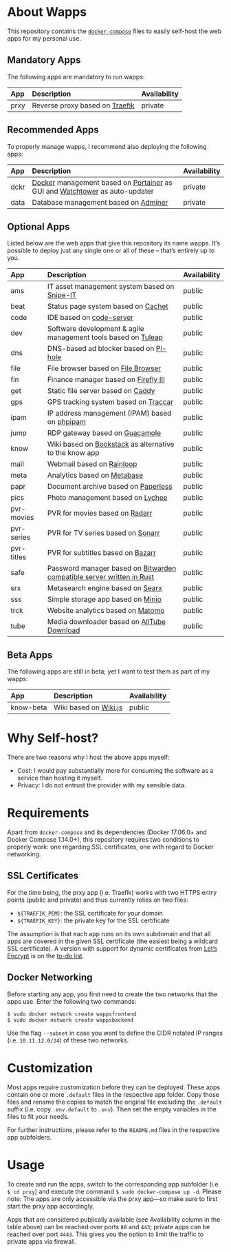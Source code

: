 # About Wapps

This repository contains the [``docker-compose``](https://docs.docker.com/compose/) files to easily self-host the web apps for my personal use.

## Mandatory Apps

The following apps are mandatory to run wapps:

| App  | Description | Availability |
| :--- | :---------- | :----------- |
| prxy | Reverse proxy based on [Traefik](https://traefik.io/) | private |

## Recommended Apps

To properly manage wapps, I recommend also deploying the following apps:

| App  | Description | Availability |
| :--- | :---------- | :----------- |
| dckr | [Docker](https://www.docker.com/) management based on [Portainer](https://portainer.io/) as GUI and [Watchtower](https://github.com/containrrr/watchtower) as auto-updater | private |
| data | Database management based on [Adminer](https://www.adminer.org/) | private |

## Optional Apps

Listed below are the web apps that give this repository its name wapps. It’s possible to deploy just any single one or all of these – that’s entirely up to you.

| App  | Description | Availability |
| :--- | :---------- | :----------- |
| ams  | IT asset management system based on [Snipe-IT](https://snipeitapp.com/) | public |
| beat | Status page system based on [Cachet](https://cachethq.io/) | public |
| code | IDE based on [code-server](https://coder.com/) | public |
| dev  | Software development & agile management tools based on [Tuleap](https://www.tuleap.org/) | public |
| dns  | DNS-based ad blocker based on [Pi-hole](https://pi-hole.net/) | public |
| file | File browser based on [File Browser](https://filebrowser.github.io/) | public |
| fin  | Finance manager based on [Firefly III](https://firefly-iii.org/) | public |
| get  | Static file server based on [Caddy](https://caddyserver.com/) | public |
| gps  | GPS tracking system based on [Traccar](https://www.traccar.org/) | public |
| ipam | IP address management (IPAM) based on [phpipam](https://github.com/pierrecdn/phpipam/) | public |
| jump | RDP gateway based on [Guacamole](https://guacamole.apache.org/) | public |
| know | Wiki based on [Bookstack](https://www.bookstackapp.com/) as alternative to the know app | public |
| mail | Webmail based on [Rainloop](https://www.rainloop.net/) | public |
| meta | Analytics based on [Metabase](https://www.metabase.com/) | public |
| papr | Document archive based on [Paperless](https://paperless.readthedocs.io/) | public |
| pics | Photo management based on [Lychee](https://lychee.electerious.com/) | public |
| pvr-movies | PVR for movies based on [Radarr](https://radarr.video/) | public |
| pvr-series | PVR for TV series based on [Sonarr](https://sonarr.tv/) | public |
| pvr-titles | PVR for subtitles based on [Bazarr](https://www.bazarr.media/) | public |
| safe | Password manager based on [Bitwarden](https://bitwarden.com/) [compatible server written in Rust](https://github.com/mprasil/bitwarden_rs) | public |
| srx  | Metasearch engine based on [Searx](https://asciimoo.github.io/searx/) | public |
| sss  | Simple storage app based on [Minio](https://minio.io/) | public |
| trck | Website analytics based on [Matomo](https://matomo.org/) | public |
| tube | Media downloader based on [AllTube Download](http://alltubedownload.net/) | public |

## Beta Apps

The following apps are still in beta; yet I want to test them as part of my wapps:

| App  | Description | Availability |
| :----| :---------- | :----------- |
| know-beta | Wiki based on [Wiki.js](https://wiki.js.org/) | public |

# Why Self-host?

There are two reasons why I host the above apps myself:

* Cost: I would pay substantially more for consuming the software as a service than hosting it myself.
* Privacy: I do not entrust the provider with my sensible data.

# Requirements

Apart from ``docker-compose`` and its dependencies (Docker 17.06.0+ and Docker Compose 1.14.0+), this repository requires two conditions to properly work: one regarding SSL certificates, one with regard to Docker networking.

## SSL Certificates

For the time being, the prxy app (i.e. Traefik) works with two HTTPS entry points (public and private) and thus currently relies on two files:

* ``${TRAEFIK_PEM}``: the SSL certificate for your domain
* ``${TRAEFIK_KEY}``: the private key for the SSL certificate

The assumption is that each app runs on its own subdomain and that all apps are covered in the given SSL certificate (the easiest being a wildcard SSL certificate). A version with support for dynamic certificates from [Let’s Encrypt](https://letsencrypt.org/) is on the [to-do list](https://github.com/MichaelSchmidle/wapps/issues/3).

## Docker Networking

Before starting any app, you first need to create the two networks that the apps use. Enter the following two commands:

```
$ sudo docker network create wappsfrontend
$ sudo docker network create wappsbackend
```

Use the flag ``--subnet`` in case you want to define the CIDR notated IP ranges (i.e. ``10.11.12.0/24``) of these two networks.

# Customization

Most apps require customization before they can be deployed. These apps contain one or more ``.default`` files in the respective app folder. Copy those files and rename the copies to match the original file excluding the ``.default`` suffix (i.e. copy ``.env.default`` to ``.env``). Then set the empty variables in the files to fit your needs.

For further instructions, please refer to the ``README.md`` files in the respective app subfolders.

# Usage

To create and run the apps, switch to the corresponding app subfolder (i.e. ``$ cd prxy``) and execute the command ``$ sudo docker-compose up -d``. Please note: The apps are only accessible via the prxy app—so make sure to first start the prxy app accordingly.

Apps that are considered publically available (see Availability column in the table above) can be reached over ports ``80`` and ``443``; private apps can be reached over port ``4443``. This gives you the option to limit the traffic to private apps via firewall.
